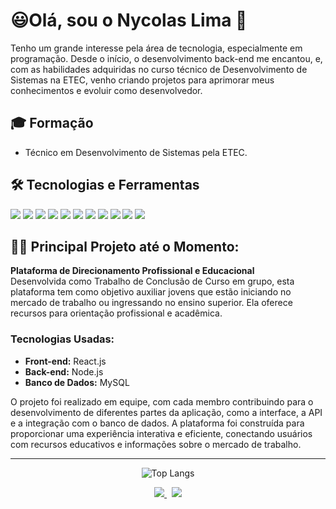 
# 😃Olá, sou o Nycolas Lima 👋

Tenho um grande interesse pela área de tecnologia, especialmente em programação. Desde o início, o desenvolvimento back-end me encantou, e, com as habilidades adquiridas no curso técnico de Desenvolvimento de Sistemas na ETEC, venho criando projetos para aprimorar meus conhecimentos e evoluir como desenvolvedor.


## 🎓 Formação
- Técnico em Desenvolvimento de Sistemas pela ETEC.



## 🛠 Tecnologias e Ferramentas  
  <p align="left">    
    <img src="https://img.shields.io/badge/C%2B%2B-%2300599C?style=for-the-badge&logo=c%2B%2B&logoColor=white"/>
    <img src="https://img.shields.io/badge/CSS-%231572B6?style=for-the-badge&logo=css3&logoColor=white"/>
    <img src="https://img.shields.io/badge/HTML-%23E34F26?style=for-the-badge&logo=html5&logoColor=white"/>
    <img src="https://img.shields.io/badge/Java-%23f89820?style=for-the-badge&logo=openjdk&logoColor=white"/>
    <img src="https://img.shields.io/badge/JavaScript-%23F7DF1E?style=for-the-badge&logo=javascript&logoColor=black"/>
    <img src="https://img.shields.io/badge/Kotlin-%230095D5?style=for-the-badge&logo=kotlin&logoColor=white"/>
    <img src="https://img.shields.io/badge/Laravel-%23FF2D20?style=for-the-badge&logo=laravel&logoColor=white"/>
    <img src="https://img.shields.io/badge/MySQL-%23FFA500?style=for-the-badge&logo=mysql&logoColor=white"/>
    <img src="https://img.shields.io/badge/Node.js-43853D?style=for-the-badge&logo=node.js&logoColor=white"/>
    <img src="https://img.shields.io/badge/PHP-777BB4?style=for-the-badge&logo=php&logoColor=white"/>
    <img src="https://img.shields.io/badge/React-%2361DAFB?style=for-the-badge&logo=react&logoColor=black"/>
  </p>

  
## 👩‍💻 Principal Projeto até o Momento:

**Plataforma de Direcionamento Profissional e Educacional**  
Desenvolvida como Trabalho de Conclusão de Curso em grupo, esta plataforma tem como objetivo auxiliar jovens que estão iniciando no mercado de trabalho ou ingressando no ensino superior. Ela oferece recursos para orientação profissional e acadêmica.

### Tecnologias Usadas:
- **Front-end:** React.js
- **Back-end:** Node.js
- **Banco de Dados:** MySQL

O projeto foi realizado em equipe, com cada membro contribuindo para o desenvolvimento de diferentes partes da aplicação, como a interface, a API e a integração com o banco de dados. A plataforma foi construída para proporcionar uma experiência interativa e eficiente, conectando usuários com recursos educativos e informações sobre o mercado de trabalho.
***


<div align="center">
  
  ![Top Langs](https://github-readme-stats.vercel.app/api/top-langs/?username=Nyicolasz&layout=compact&theme=onedark)

</div>

<div align="center">
  <p>
  <a href="https://www.linkedin.com/in/nycolas-lima-filho-794931328">
    <img src="https://img.shields.io/badge/LinkedIn-0077B5?style=for-the-badge&logo=linkedin&logoColor=white"/>
  </a>
  &nbsp;
  <a href="mailto:nycolaslima.filho@outlook.com">
    <img src="https://img.shields.io/badge/Outlook-%23007394?style=for-the-badge&logo=microsoft-outlook&logoColor=white"/>
  </a>
    </p>
</div>

